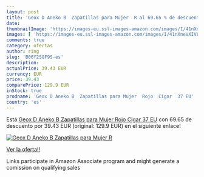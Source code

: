 ```yaml
---
layout: post
title: 'Geox D Aneko B  Zapatillas para Mujer  R al 69.65 % de descuento'
date: 
thumbnailImage: 'https://images-eu.ssl-images-amazon.com/images/I/41nXneVXIVL._SL200_.jpg'
images: [ 'https://images-eu.ssl-images-amazon.com/images/I/41nXneVXIVL._SL200_.jpg' ]
comments: true
category: ofertas
author: ring
slug: 'B06Y2SGF9S-es'
description:
actualPrice: 39.43 EUR
currency: EUR
price: 39.43
comparePrice: 129.9 EUR
inStock: true
prodname: 'Geox D Aneko B  Zapatillas para Mujer  Rojo  Cigar  37 EU'
country: 'es'
---
```


Está [Geox D Aneko B  Zapatillas para Mujer  Rojo  Cigar  37 EU](https://www.amazon.es/dp/B06Y2SGF9S/?tag=tolees-21) con 69.65 de descuento por 39.43 EUR (original: 129.9 EUR) en el siguiente enlace!

[![Geox D Aneko B  Zapatillas para Mujer  R](https://images-eu.ssl-images-amazon.com/images/I/41nXneVXIVL._SL200_.jpg)](https://www.amazon.es/dp/B06Y2SGF9S/?tag=tolees-21)

[Ver la oferta!!](https://www.amazon.es/dp/B06Y2SGF9S/?tag=tolees-21)

Links participate in Amazon Associate program and might generate a comission on qualifying sales


